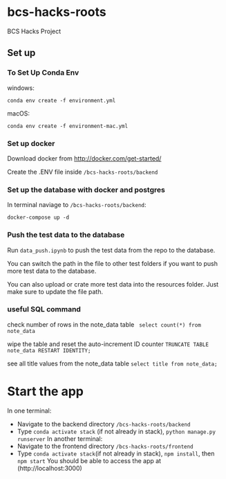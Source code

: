 # bcs-hacks-roots

BCS Hacks Project

## Set up

### To Set Up Conda Env

windows:

```
conda env create -f environment.yml
```

macOS:

```
conda env create -f environment-mac.yml

```

### Set up docker

Download docker from http://docker.com/get-started/

Create the .ENV file inside `/bcs-hacks-roots/backend`

### Set up the database with docker and postgres

In terminal naviage to `/bcs-hacks-roots/backend`:

`docker-compose up -d`

### Push the test data to the database

Run `data_push.ipynb` to push the test data from the repo to the database.

You can switch the path in the file to other test folders if you want to push more test data to the database.

You can also upload or crate more test data into the resources folder. Just make sure to update the file path.

### useful SQL command

check number of rows in the note_data table
` select count(*) from note_data`

wipe the table and reset the auto-increment ID counter
`TRUNCATE TABLE note_data RESTART IDENTITY;`

see all title values from the note_data table
`select title from note_data;`

# Start the app

In one terminal:

- Navigate to the backend directory `/bcs-hacks-roots/backend`
- Type `conda activate stack` (if not already in stack), `python manage.py runserver`
  In another terminal:
- Navigate to the frontend directory `/bcs-hacks-roots/frontend`
- Type `conda activate stack`(if not already in stack), `npm install`, then `npm start`
  You should be able to access the app at (http://localhost:3000)
